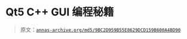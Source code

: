 # Qt5 C++ GUI 编程秘籍

> 原文：[`annas-archive.org/md5/9BC2D959B55E8629DCD159B600A4BD90`](https://annas-archive.org/md5/9BC2D959B55E8629DCD159B600A4BD90)